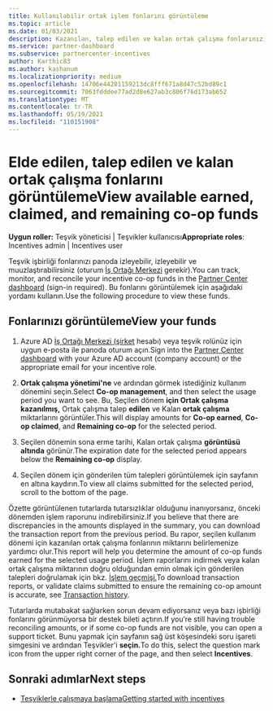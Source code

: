 ```yaml
---
title: Kullanılabilir ortak işlem fonlarını görüntüleme
ms.topic: article
ms.date: 01/03/2021
description: Kazanılan, talep edilen ve kalan ortak çalışma fonlarınızı görüntülemeyi, sona erme tarihlerini görüntülemeyi ve tutarsız tutarları muhtıra yapmayı öğrenin.
ms.service: partner-dashboard
ms.subservice: partnercenter-incentives
author: Karthic83
ms.author: kashanum
ms.localizationpriority: medium
ms.openlocfilehash: 14706e44201159213dc8fff671a8d47c52bd89c1
ms.sourcegitcommit: 7063fdddee77ad2d8e627ab3c806f76d173ab652
ms.translationtype: MT
ms.contentlocale: tr-TR
ms.lasthandoff: 05/19/2021
ms.locfileid: "110151908"
---
```

# <a name="view-available-earned-claimed-and-remaining-co-op-funds"></a><span data-ttu-id="9adf8-103">Elde edilen, talep edilen ve kalan ortak çalışma fonlarını görüntüleme</span><span class="sxs-lookup"><span data-stu-id="9adf8-103">View available earned, claimed, and remaining co-op funds</span></span>

<span data-ttu-id="9adf8-104">**Uygun roller:** Teşvik yöneticisi | Teşvikler kullanıcısı</span><span class="sxs-lookup"><span data-stu-id="9adf8-104">**Appropriate roles**: Incentives admin | Incentives user</span></span>

<span data-ttu-id="9adf8-105">Teşvik işbirliği fonlarınızı panoda izleyebilir, izleyebilir ve muuzlaştırabilirsiniz (oturum [İş Ortağı Merkezi](https://partner.microsoft.com/dashboard/) gerekir).</span><span class="sxs-lookup"><span data-stu-id="9adf8-105">You can track, monitor, and reconcile your incentive co-op funds in the [Partner Center dashboard](https://partner.microsoft.com/dashboard/) (sign-in required).</span></span> <span data-ttu-id="9adf8-106">Bu fonlarını görüntülemek için aşağıdaki yordamı kullanın.</span><span class="sxs-lookup"><span data-stu-id="9adf8-106">Use the following procedure to view these funds.</span></span>

## <a name="view-your-funds"></a><span data-ttu-id="9adf8-107">Fonlarınızı görüntüleme</span><span class="sxs-lookup"><span data-stu-id="9adf8-107">View your funds</span></span>

1. <span data-ttu-id="9adf8-108">Azure AD [İş Ortağı Merkezi (şirket](https://partner.microsoft.com/dashboard/) hesabı) veya teşvik rolünüz için uygun e-posta ile panoda oturum açın.</span><span class="sxs-lookup"><span data-stu-id="9adf8-108">Sign into the [Partner Center dashboard](https://partner.microsoft.com/dashboard/) with your Azure AD account (company account) or the appropriate email for your incentive role.</span></span>

2. <span data-ttu-id="9adf8-109">**Ortak çalışma yönetimi'ne** ve ardından görmek istediğiniz kullanım dönemini seçin.</span><span class="sxs-lookup"><span data-stu-id="9adf8-109">Select **Co-op management**, and then select the usage period you want to see.</span></span> <span data-ttu-id="9adf8-110">Bu, Seçilen dönem **için Ortak çalışma kazanılmış,** Ortak çalışma talep **edilen** ve Kalan **ortak çalışma** miktarlarını görüntüler.</span><span class="sxs-lookup"><span data-stu-id="9adf8-110">This will display amounts for **Co-op earned**, **Co-op claimed**, and **Remaining co-op** for the selected period.</span></span>

3. <span data-ttu-id="9adf8-111">Seçilen dönemin sona erme tarihi, Kalan ortak çalışma **görüntüsü altında** görünür.</span><span class="sxs-lookup"><span data-stu-id="9adf8-111">The expiration date for the selected period appears below the **Remaining co-op** display.</span></span>  

4. <span data-ttu-id="9adf8-112">Seçilen dönem için gönderilen tüm talepleri görüntülemek için sayfanın en altına kaydırın.</span><span class="sxs-lookup"><span data-stu-id="9adf8-112">To view all claims submitted for the selected period, scroll to the bottom of the page.</span></span>

<span data-ttu-id="9adf8-113">Özette görüntülenen tutarlarda tutarsızlıklar olduğunu inanıyorsanız, önceki dönemden işlem raporunu indirebilirsiniz.</span><span class="sxs-lookup"><span data-stu-id="9adf8-113">If you believe that there are discrepancies in the amounts displayed in the summary, you can download the transaction report from the previous period.</span></span> <span data-ttu-id="9adf8-114">Bu rapor, seçilen kullanım dönemi için kazanılan ortak çalışma fonlarının miktarını belirlemenize yardımcı olur.</span><span class="sxs-lookup"><span data-stu-id="9adf8-114">This report will help you determine the amount of co-op funds earned for the selected usage period.</span></span> <span data-ttu-id="9adf8-115">İşlem raporlarını indirmek veya kalan ortak çalışma miktarının doğru olduğundan emin olmak için gönderilen talepleri doğrulamak için bkz. [İşlem geçmişi.](./payout-statement.md#transaction-history)</span><span class="sxs-lookup"><span data-stu-id="9adf8-115">To download transaction reports, or validate claims submitted to ensure the remaining co-op amount is accurate, see [Transaction history](./payout-statement.md#transaction-history).</span></span>

<span data-ttu-id="9adf8-116">Tutarlarda mutabakat sağlarken sorun devam ediyorsanız veya bazı işbirliği fonlarını görünmüyorsa bir destek bileti açtırın.</span><span class="sxs-lookup"><span data-stu-id="9adf8-116">If you’re still having trouble reconciling amounts, or if some co-op funds are not visible, you can open a support ticket.</span></span> <span data-ttu-id="9adf8-117">Bunu yapmak için sayfanın sağ üst köşesindeki soru işareti simgesini ve ardından Teşvikler'i **seçin.**</span><span class="sxs-lookup"><span data-stu-id="9adf8-117">To do this, select the question mark icon from the upper right corner of the page, and then select **Incentives**.</span></span>

## <a name="next-steps"></a><span data-ttu-id="9adf8-118">Sonraki adımlar</span><span class="sxs-lookup"><span data-stu-id="9adf8-118">Next steps</span></span>

- [<span data-ttu-id="9adf8-119">Teşviklerle çalışmaya başlama</span><span class="sxs-lookup"><span data-stu-id="9adf8-119">Getting started with incentives</span></span>](incentives-get-started-intro.md)